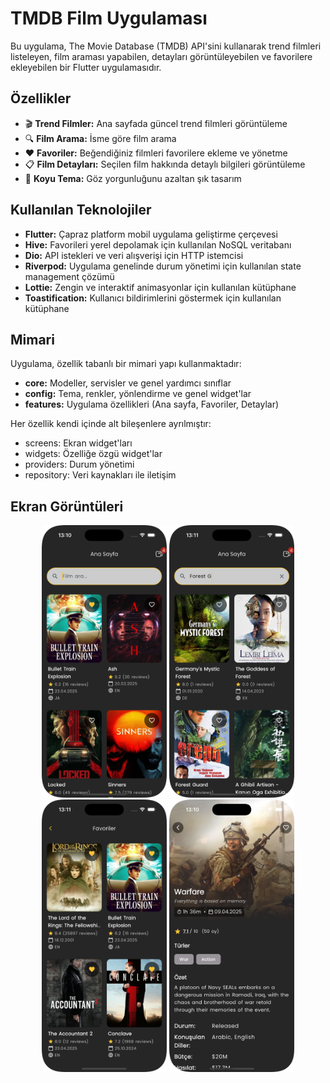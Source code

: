 # TMDB Film Uygulaması

Bu uygulama, The Movie Database (TMDB) API'sini kullanarak trend filmleri listeleyen, film araması yapabilen, detayları görüntüleyebilen ve favorilere ekleyebilen bir Flutter uygulamasıdır.

## Özellikler

- 🎬 **Trend Filmler:** Ana sayfada güncel trend filmleri görüntüleme
- 🔍 **Film Arama:** İsme göre film arama
- ❤️ **Favoriler:** Beğendiğiniz filmleri favorilere ekleme ve yönetme
- 📋 **Film Detayları:** Seçilen film hakkında detaylı bilgileri görüntüleme
- 🌙 **Koyu Tema:** Göz yorgunluğunu azaltan şık tasarım

## Kullanılan Teknolojiler

- **Flutter:** Çapraz platform mobil uygulama geliştirme çerçevesi
- **Hive:** Favorileri yerel depolamak için kullanılan NoSQL veritabanı
- **Dio:** API istekleri ve veri alışverişi için HTTP istemcisi
- **Riverpod:** Uygulama genelinde durum yönetimi için kullanılan state management çözümü
- **Lottie:** Zengin ve interaktif animasyonlar için kullanılan kütüphane
- **Toastification:** Kullanıcı bildirimlerini göstermek için kullanılan kütüphane

## Mimari

Uygulama, özellik tabanlı bir mimari yapı kullanmaktadır:

- **core:** Modeller, servisler ve genel yardımcı sınıflar
- **config:** Tema, renkler, yönlendirme ve genel widget'lar
- **features:** Uygulama özellikleri (Ana sayfa, Favoriler, Detaylar)

Her özellik kendi içinde alt bileşenlere ayrılmıştır:
- screens: Ekran widget'ları
- widgets: Özelliğe özgü widget'lar
- providers: Durum yönetimi
- repository: Veri kaynakları ile iletişim


## Ekran Görüntüleri

<p align="center">
  <img src="assets/screenshots/home.png" width="200" alt="Ana Sayfa">
  <img src="assets/screenshots/search.png" width="200" alt="Arama Sayfası">
  <img src="assets/screenshots/favorite.png" width="200" alt="Favoriler">
  <img src="assets/screenshots/detay.png" width="200" alt="Film Detayları">
</p>




